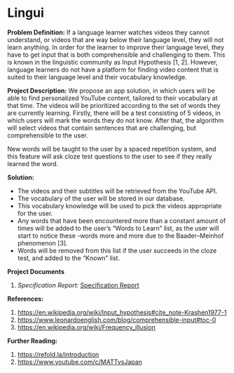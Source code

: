 # Lingui

**Problem Definition:** If a language learner watches videos they cannot understand, or videos that are way below their language level, they will not learn anything. In order for the learner to improve their language level, they have to get input that is both comprehensible and challenging to them. This is known in the linguistic community as Input Hypothesis [1, 2]. However, language learners do not have a platform for finding video content that is suited to their language level and their vocabulary knowledge. 

**Project Description:** We propose an app solution, in which users will be able to find personalized YouTube content, tailored to their vocabulary at that time. The videos will be prioritized according to the set of words they are currently learning. 
Firstly, there will be a test consisting of 5 videos, in which users will mark the words they do not know. After that, the algorithm will select videos that contain sentences that are challenging, but comprehensible to the user. 

New words will be taught to the user by a spaced repetition system, and this feature will ask cloze test questions to the user to see if they really learned the word.

**Solution:**
- The videos and their subtitles will be retrieved from the YouTube API.
- The vocabulary of the user will be stored in our database. 
- This vocabulary knowledge will be used to pick the videos appropriate for the user.
- Any words that have been encountered more than a constant amount of times will be added to the user’s “Words to Learn” list, as the user will start to notice these -words more and more due to the Baader–Meinhof phenomenon [3]. 
- Words will be removed from this list if the user succeeds in the cloze test, and added to the “Known” list. 

**Project Documents**
1. *Specification Report:* [Specification Report](docs/SpecificationReport.pdf)

**References:**
1. https://en.wikipedia.org/wiki/Input_hypothesis#cite_note-Krashen1977-1
2. https://www.leonardoenglish.com/blog/comprehensible-input#toc-0
3. https://en.wikipedia.org/wiki/Frequency_illusion

**Further Reading:**
1. https://refold.la/introduction
2. https://www.youtube.com/c/MATTvsJapan

